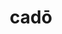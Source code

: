 ---
title: cadō
meaning: to fall
ch: three
pos: verb
inf: cadere
secondppstem: cad
infend: ere
conjugation: third
derivative: decadent, cadence, cascade
mt: yes
mt1thru4: yes
---